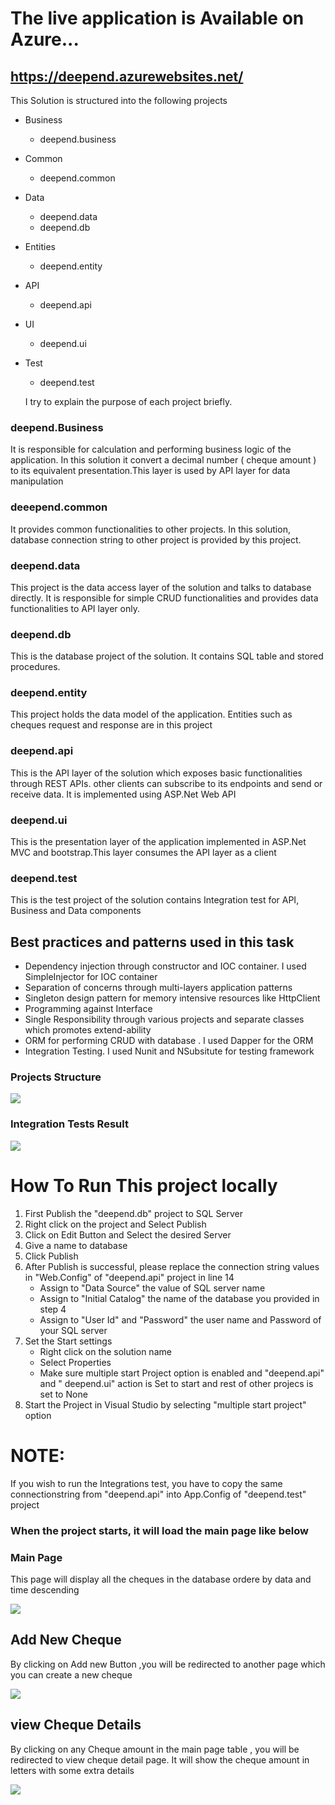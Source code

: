 # The live application is Available on Azure...


##  https://deepend.azurewebsites.net/


This Solution is structured into the following projects

- Business
   - deepend.business
- Common
   - deepend.common
- Data 
   - deepend.data
   - deepend.db
 - Entities
    - deepend.entity
- API 
  - deepend.api
- UI 
   - deepend.ui
- Test
   - deepend.test
   
  I try to explain the purpose of each project briefly. 
### deepend.Business
It is responsible for calculation and performing business logic of the application. In this solution it convert a decimal number ( cheque amount ) to its equivalent presentation.This layer is used by API layer for data manipulation 
### deeepend.common
It provides common functionalities to other projects. In this solution, database connection string to other project is provided by this project.
### deepend.data 
This project is the data access layer of the solution and talks to database directly. It is responsible for simple CRUD functionalities and provides data functionalities to API layer only.
### deepend.db 
This is the database project of the solution. It contains SQL table and stored procedures. 
  ### deepend.entity 
  This project holds the data model of the application. Entities such as cheques request and response are in this project 
  
 ### deepend.api 
 This is the API layer of the solution which exposes basic functionalities through REST APIs. other clients can subscribe to its endpoints and send or receive  data. It is implemented using ASP.Net Web API 

### deepend.ui 
This is the presentation layer of the application implemented in ASP.Net MVC and bootstrap.This layer consumes the API layer as a client

### deepend.test 
This is the test project of the solution contains Integration test for API, Business and Data components 


## Best practices and patterns used in this task 
- Dependency injection through constructor and  IOC container. I used SimpleInjector for IOC container 
-  Separation of concerns through multi-layers application patterns 
- Singleton design pattern for memory intensive resources like HttpClient 
- Programming against Interface 
- Single Responsibility through various projects and separate classes which promotes extend-ability  
- ORM for performing CRUD  with database . I used Dapper for the ORM 
- Integration Testing. I used Nunit and NSubsitute for testing framework 

### Projects Structure 
![](https://github.com/tohidsmart/deepend/blob/master/strcuture.JPG)

### Integration Tests Result
![](https://github.com/tohidsmart/deepend/blob/master/test.JPG)

# How To Run This project locally 

1. First Publish the "deepend.db" project to SQL Server 
2. Right click on the project and Select Publish 
3. Click on Edit Button and Select the desired Server 
4. Give a name to database 
5. Click Publish 
6. After Publish is successful, please replace the connection string values in "Web.Config" of "deepend.api" project in line 14 
   - Assign to  "Data Source" the value of SQL server name 
   -  Assign to "Initial Catalog" the name of the database you provided in step 4 
   - Assign to "User Id" and "Password" the user name and Password of your SQL server 
7. Set the Start settings
   - Right click on the solution name
   - Select Properties 
   - Make sure multiple start Project option is enabled and "deepend.api" and " deepend.ui" action is Set to start and rest of other projecs is set to None 
7. Start the Project in Visual Studio by selecting "multiple start project" option 

# NOTE:
If you wish to run the Integrations test, you have to copy the same connectionstring from "deepend.api" into App.Config of "deepend.test" project


### When the project starts, it will load the main page like below 

### Main Page 
This page will display all the cheques in the database ordere by data and time descending 

![](https://github.com/tohidsmart/deepend/blob/master/Home.JPG)

## Add New Cheque 
By clicking on Add new Button ,you will be redirected to another page which you can create a new cheque 

![](https://github.com/tohidsmart/deepend/blob/master/addnew.JPG)

## view Cheque Details 
By clicking on any Cheque amount in the main page table , you will be redirected to view cheque detail page. It will show the cheque amount in letters with some extra details 

![](https://github.com/tohidsmart/deepend/blob/master/details.JPG)

